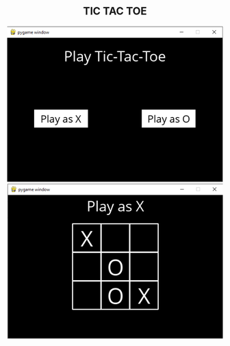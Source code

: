 <h1 align=center><font size = 5>TIC TAC TOE </font></h1>
<div><img src='board 1.PNG'> <img src='board 2.PNG'><div>

